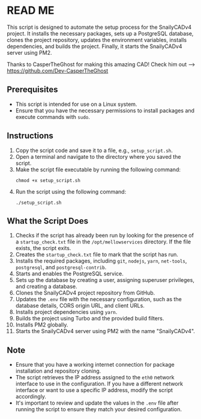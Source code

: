 # READ ME

This script is designed to automate the setup process for the SnailyCADv4 project. It installs the necessary packages, sets up a PostgreSQL database, clones the project repository, updates the environment variables, installs dependencies, and builds the project. Finally, it starts the SnailyCADv4 server using PM2.

Thanks to CasperTheGhost for making this amazing CAD! Check him out --> https://github.com/Dev-CasperTheGhost

## Prerequisites

- This script is intended for use on a Linux system.
- Ensure that you have the necessary permissions to install packages and execute commands with `sudo`.

## Instructions

1. Copy the script code and save it to a file, e.g., `setup_script.sh`.
2. Open a terminal and navigate to the directory where you saved the script.
3. Make the script file executable by running the following command:
   ```
   chmod +x setup_script.sh
   ```
4. Run the script using the following command:
   ```
   ./setup_script.sh
   ```

## What the Script Does

1. Checks if the script has already been run by looking for the presence of a `startup_check.txt` file in the `/opt/mellowservices` directory. If the file exists, the script exits.
2. Creates the `startup_check.txt` file to mark that the script has run.
3. Installs the required packages, including `git`, `nodejs`, `yarn`, `net-tools`, `postgresql`, and `postgresql-contrib`.
4. Starts and enables the PostgreSQL service.
5. Sets up the database by creating a user, assigning superuser privileges, and creating a database.
6. Clones the SnailyCADv4 project repository from GitHub.
7. Updates the `.env` file with the necessary configuration, such as the database details, CORS origin URL, and client URLs.
8. Installs project dependencies using `yarn`.
9. Builds the project using Turbo and the provided build filters.
10. Installs PM2 globally.
11. Starts the SnailyCADv4 server using PM2 with the name "SnailyCADv4".

## Note

- Ensure that you have a working internet connection for package installation and repository cloning.
- The script retrieves the IP address assigned to the `eth0` network interface to use in the configuration. If you have a different network interface or want to use a specific IP address, modify the script accordingly.
- It's important to review and update the values in the `.env` file after running the script to ensure they match your desired configuration.
